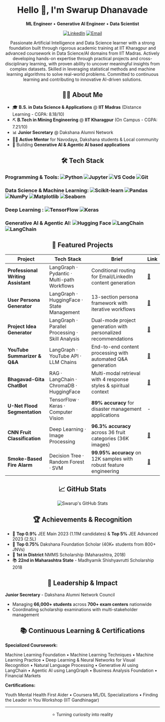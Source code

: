 <div align="center">

# Hello 👋, I'm Swarup Dhanavade

**ML Engineer** • **Generative AI Engineer** • **Data Scientist**

[![LinkedIn](https://img.shields.io/badge/-LinkedIn-0A66C2?style=flat-square&logo=LinkedIn&logoColor=white)]([https://linkedin.com/in/YOUR_LINKEDIN](https://www.linkedin.com/in/swarup-dhanavade-2065a4280/))
[![Email](https://img.shields.io/badge/-Email-D14836?style=flat-square&logo=Gmail&logoColor=white)](mailto:swarupdhanavadesd@gmail.com)


Passionate Artificial Intelligence and Data Science learner with a strong foundation built through rigorous academic training at IIT Kharagpur and advanced coursework in Data Science/AI domains from IIT Madras. Actively developing hands-on expertise through practical projects and cross-disciplinary learning, with proven ability to uncover meaningful insights from complex datasets. Skilled in leveraging statistical methods and machine learning algorithms to solve real-world problems. Committed to continuous learning and contributing to innovative AI-driven solutions. 


## 🧑‍💻 About Me

</div>

- 🎓 **B.S. in Data Science & Applications** @ **IIT Madras** (Distance Learning - CGPA: 8.18/10)
- ⛏️ **B.Tech in Mining Engineering** @ **IIT Kharagpur** (On Campus - CGPA: 7.21/10)
- 📊 **Junior Secretary** @ Dakshana Alumni Network 
- 👨‍🏫 **Active Mentor** for Navodaya, Dakshana students & Local community
- 🤖 Building **Generative AI & Agentic AI based applications** 

<div align="center">
  
## 🛠️ Tech Stack

</div>

### Programming & Tools:  ![Python](https://img.shields.io/badge/-Python-3776AB?style=flat-square&logo=Python&logoColor=white) ![Jupyter](https://img.shields.io/badge/-Jupyter-F37626?style=flat-square&logo=Jupyter&logoColor=white) ![VS Code](https://img.shields.io/badge/-VS%20Code-007ACC?style=flat-square&logo=Visual-Studio-Code&logoColor=white) ![Git](https://img.shields.io/badge/-Git-F05032?style=flat-square&logo=Git&logoColor=white)

###  Data Science  & Machine Learning: ![Scikit-learn](https://img.shields.io/badge/-Scikit--learn-F7931E?style=flat-square&logo=scikit-learn&logoColor=white) ![Pandas](https://img.shields.io/badge/-Pandas-150458?style=flat-square&logo=pandas&logoColor=white) ![NumPy](https://img.shields.io/badge/-NumPy-013243?style=flat-square&logo=numpy&logoColor=white) ![Matplotlib](https://img.shields.io/badge/-Matplotlib-11557c?style=flat-square&logo=python&logoColor=white) ![Seaborn](https://img.shields.io/badge/-Seaborn-3776AB?style=flat-square&logo=python&logoColor=white)

### Deep Learning : ![TensorFlow](https://img.shields.io/badge/-TensorFlow-FF6F00?style=flat-square&logo=TensorFlow&logoColor=white) ![Keras](https://img.shields.io/badge/-Keras-D00000?style=flat-square&logo=Keras&logoColor=white)

### Generative AI & Agentic AI: ![Hugging Face](https://img.shields.io/badge/🤗-Hugging%20Face-yellow?style=flat-square) ![LangChain](https://img.shields.io/badge/-LangChain-1C3C3C?style=flat-square&logo=langchain&logoColor=white) ![LangChain](https://img.shields.io/badge/-LangGraph-1C3C3C?style=flat-square&logo=langgraph&logoColor=white)

<div align="center">
  
 
## 📌 Featured Projects

| Project | Tech Stack | Brief | Link |
|---------|------------|-------|------|
| **Professional Writing Assistant** | LangGraph · Pydantic · Multi-path Workflows | Conditional routing for Email/LinkedIn content generation | [🔗](https://github.com/swarupd07/LangGraphProjects) |
| **User Persona Generator** | LangGraph · HuggingFace · State Management | 13-section persona framework with iterative workflows | [🔗](https://github.com/swarupd07/LangGraphProjects) |
| **Project Idea Generator** | LangGraph · Parallel Processing · Skill Analysis | Dual-mode project generation with personalized recommendations | [🔗](https://github.com/swarupd07/LangGraphProjects) |
| **YouTube Summarizer & Q&A** | LangGraph · YouTube API · LLM Chains | End-to-end content processing with automated Q&A generation | [🔗](https://github.com/swarupd07/LangGraphProjects) |
| **Bhagavad-Gita ChatBot** | RAG · LangChain · ChromaDB · HuggingFace | Multi-modal retrieval with 4 response styles & spiritual context | [🔗](https://github.com/swarupd07/Bhagavad-Gita-ChatBot) |
| **U-Net Flood Segmentation** | TensorFlow · Keras · Computer Vision | **89% accuracy** for disaster management applications | - |
| **CNN Fruit Classification** | Deep Learning · Image Processing | **96.3% accuracy** across 36 fruit categories (36K images) | [🔗](https://github.com/swarupd07/Fruit_classification) |
| **Smoke-Based Fire Alarm** | Decision Tree · Random Forest · SVM | **99.95% accuracy** on 12K samples with robust feature engineering | [🔗](https://github.com/swarupd07/Smoke-Detection-for-Fire-Safety-Alram) |

## 📈 GitHub Stats

![Swarup's GitHub Stats](https://github-readme-stats.vercel.app/api?username=swarupd07&show_icons=true&theme=radical&hide_border=true&include_all_commits=true&count_private=true)


## 🏆 Achievements & Recognition

</div>

- 🎯 **Top 0.9%** JEE Main 2023 (1.11M candidates) & **Top 5%** JEE Advanced 2023 (2.5L)
- 🌟 **Top 0.75%** Dakshana Foundation Scholar (40K+ students from 800+ JNVs)
- 🥇 **1st in District** NMMS Scholarship (Maharashtra, 2018)
- 📚 **22nd in Maharashtra State** - Madhyamik Shishyavrutti Scholarship 2018

<div align="center">

## 💼 Leadership & Impact

</div>

**Junior Secretary** - Dakshana Alumni Network Council
- Managing **66,000+ students** across **700+ exam centers** nationwide
- Coordinating scholarship examinations with multi-stakeholder management

<div align="center">
  
## 📚 Continuous Learning & Certifications

</div>

**Specialized Coursework:**

Machine Learning Foundation • Machine Learning Techniques • Machine Learning Practice • Deep Learning & Neural Networks for Visual Recognition • Natural Language Processing • Generative AI using LangChain • Agentic AI using LangGraph • Business Analysis Foundation • Financial Markets

**Certifications:**

Youth Mental Health First Aider • Coursera ML/DL Specializations • Finding the Leader in You Workshop (IIT Gandhinagar)

---
<div align="center">

⭐️ Turning curiosity into reality
